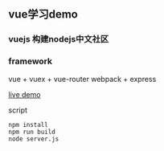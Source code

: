 ## vue学习demo
### vuejs 构建nodejs中文社区
### framework
vue + vuex + vue-router
webpack + express

[live demo](http://45.78.29.222:8085/)

script
```
npm install
npm run build
node server.js

```